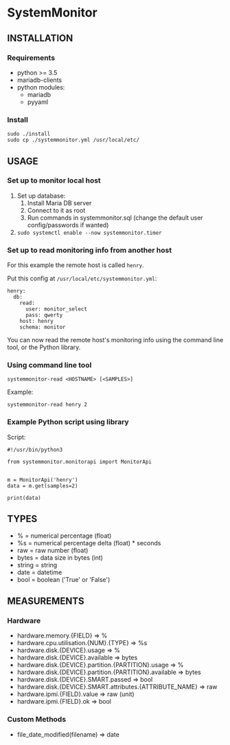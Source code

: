 # SystemMonitor

## INSTALLATION

### Requirements

* python >= 3.5
* mariadb-clients
* python modules:
	* mariadb
	* pyyaml

### Install

```
sudo ./install
sudo cp ./systemmonitor.yml /usr/local/etc/
```

## USAGE

### Set up to monitor local host

1. Set up database:
	1. Install Maria DB server
	2. Connect to it as root
	3. Run commands in systemmonitor.sql (change the default user config/passwords if wanted)
2. ```sudo systemctl enable --now systemmonitor.timer```

### Set up to read monitoring info from another host

For this example the remote host is called `henry`.

Put this config at `/usr/local/etc/systemmonitor.yml`:

```
henry:
  db:
    read:
      user: monitor_select
      pass: qwerty
    host: henry
    schema: monitor
```

You can now read the remote host's monitoring info using the command line tool, or the Python library.

### Using command line tool

```
systemmonitor-read <HOSTNAME> [<SAMPLES>]
```

Example:
```
systemmonitor-read henry 2
```

### Example Python script using library


Script:

```
#!/usr/bin/python3

from systemmonitor.monitorapi import MonitorApi


m = MonitorApi('henry')
data = m.get(samples=2)

print(data)
```

## TYPES

* % = numerical percentage (float)
* %s = numerical percentage delta (float) * seconds
* raw = raw number (float)
* bytes = data size in bytes (int)
* string = string
* date = datetime
* bool = boolean ('True' or 'False')


## MEASUREMENTS

### Hardware
* hardware.memory.{FIELD} => %
* hardware.cpu.utilisation.{NUM}.{TYPE} => %s
* hardware.disk.{DEVICE}.usage => %
* hardware.disk.{DEVICE}.available => bytes
* hardware.disk.{DEVICE}.partition.{PARTITION}.usage => %
* hardware.disk.{DEVICE}.partition.{PARTITION}.available => bytes
* hardware.disk.{DEVICE}.SMART.passed => bool
* hardware.disk.{DEVICE}.SMART.attributes.{ATTRIBUTE_NAME} => raw
* hardware.ipmi.{FIELD}.value => raw (unit)
* hardware.ipmi.{FIELD}.ok => bool

### Custom Methods
* file_date_modified(filename) => date
